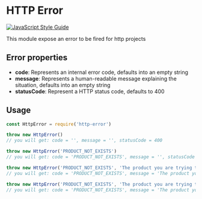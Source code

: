 # HTTP Error

[![JavaScript Style Guide](https://img.shields.io/badge/code_style-standard-brightgreen.svg)](https://standardjs.com)

This module expose an error to be fired for http projects

## Error properties
- **code**: Represents an internal error code, defaults into an empty string
- **message**: Represents a human-readable message explaining the situation, defaults into an empty string
- **statusCode**: Represent a HTTP status code, defaults to 400

## Usage
``` js
const HttpError = require('http-error')

throw new HttpError()
// you will get: code = '', message = '', statusCode = 400

throw new HttpError('PRODUCT_NOT_EXISTS')
// you will get: code = 'PRODUCT_NOT_EXISTS', message = '', statusCode = 400

throw new HttpError('PRODUCT_NOT_EXISTS', 'The product you are trying to see does not exists')
// you will get: code = 'PRODUCT_NOT_EXISTS', message = 'The product you are trying to see does not exists', statusCode = 400

throw new HttpError('PRODUCT_NOT_EXISTS', 'The product you are trying to see does not exists', 404)
// you will get: code = 'PRODUCT_NOT_EXISTS', message = 'The product you are trying to see does not exists', statusCode = 404
```
